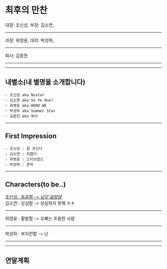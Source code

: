 
# 최후의 만찬

대장: 조신성, 부장: 김소연,<hr/>
과장: 위영웅, 대리: 박성하,<hr/>
퇴사: 김종찬<hr/>

---
## 내별소(내 별명을 소개합니다)
	☞ 조신성 aka Nustar
	☞ 김소연 aka So Ye One!
	☞ 위영웅 aka HERO WE
	☞ 박성하 aka Summer Star
	☞ 김종찬 aka 퇴사


---

## First Impression

	☆ 조신성 : 잘 웃는다
	☆ 김소연 : 귀엽다
	☆ 위영웅 : 스티브잡스
	☆ 박성하 : 존박
	
	
---

## Characters(to be..)
<u>조신성 : 꼼꼼함 ->  *넘모 덜렁댐*</u><br/>
김소연 : 성실함 -> 성실하지 못해 ㅎㅎ<hr/>
위영웅 : 활발함 -> 오빠는 조용한 사람<hr/>
박성하 : 부지런함 -> 난 <hr/>

---

## 연말계획
